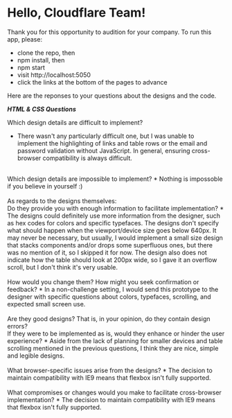 # Hello, Cloudflare Team!

Thank you for this opportunity to audition for your company. To run this app, please: 
  * clone the repo, then 
  * npm install, then
  * npm start
  * visit http://localhost:5050
  * click the links at the bottom of the pages to advance
  
Here are the reponses to your questions about the designs and the code.

***HTML & CSS Questions***

Which design details are difficult to implement?<br>
  * There wasn't any particularly difficult one, but I was unable to implement the highlighting of links and table rows or the email and password validation without JavaScript. In general, ensuring cross-browser compatibility is always difficult.<br>
<br>
Which design details are impossible to implement?
 * Nothing is impossoble if you believe in yourself :)<br>
<br>
As regards to the designs themselves:<br>
  Do they provide you with enough information to facilitate implementation?
    * The designs could definitely use more information from the designer, such as hex codes for colors and specific typefaces. The designs don't specify what should happen when the viewport/device size goes below 640px. It may never be necessary, but usually, I would implement a small size design that stacks components and/or drops some superfluous ones, but there was no mention of it, so I skipped it for now. The design also does not indicate how the table should look at 200px wide, so I gave it an overflow scroll, but I don't think it's very usable.<br>
<br>
  How would you change them? How might you seek confirmation or feedback?
    * In a non-challenge setting, I would send this prototype to the designer with specific questions about colors, typefaces, scrolling, and expected small screen use. <br>
<br>
  Are they good designs? That is, in your opinion, do they contain design errors?<br> 
  If they were to be implemented as is, would they enhance or hinder the user experience?
    * Aside from the lack of planning for smaller devices and table scrolling mentioned in the previous questions, I think they are nice, simple and legible designs.<br>
<br>
What browser-specific issues arise from the designs?
  * The decision to maintain compatibility with IE9 means that flexbox isn't fully supported. <br>
<br>
What compromises or changes would you make to facilitate cross-browser implementation?
  * The decision to maintain compatibility with IE9 means that flexbox isn't fully supported. <br>
